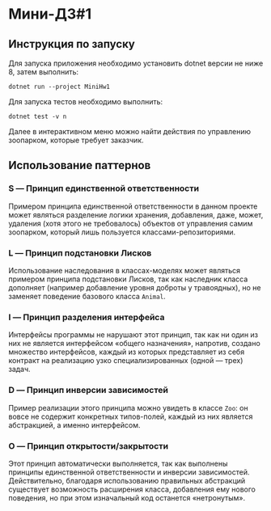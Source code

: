 # Мини-ДЗ#1

## Инструкция по запуску

Для запуска приложения необходимо установить dotnet версии не ниже 8, затем выполнить:

```console
dotnet run --project MiniHw1
```

Для запуска тестов необходимо выполнить:

```console
dotnet test -v n
```

Далее в интерактивном меню можно найти действия по управлению зоопарком, которые требует заказчик.

## Использование паттернов

### S — Принцип единственной ответственности

Примером принципа единственной ответственности в данном проекте может являться разделение логики хранения, добавления, даже, может, удаления (хотя этого не требовалось) объектов от управления самим зоопарком, который лишь пользуется классами-репозиториями.

### L — Принцип подстановки Лисков

Использование наследования в классах-моделях может являться примером принципа подстановки Лисков, так как наследник класса дополняет (например добавление уровня доброты у травоядных), но не заменяет поведение базового класса `Animal`.

### I — Принцип разделения интерфейса

Интерфейсы программы не нарушают этот принцип, так как ни один из них не является интерфейсом «общего назначения», напротив, создано множество интерфейсов, каждый из которых представляет из себя контракт на реализацию узко специализированных (одной — трех) задач.

### D — Принцип инверсии зависимостей

Пример реализации этого принципа можно увидеть в классе `Zoo`: он вовсе не содержит конкретных типов-полей, каждый из них является абстракцией, а именно интерфейсом.

### O — Принцип открытости/закрытости

Этот принцип автоматически выполняется, так как выполнены принципы единственной ответственности и инверсии зависимостей. Действительно, благодаря использованию правильных абстракций существует возможность расширения класса, добавления ему нового поведения, но при этом изначальный код останется «нетронутым».
